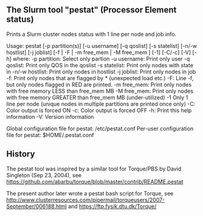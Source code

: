 The Slurm tool "pestat" (Processor Element status)
--------------------------------------------------

Prints a Slurm cluster nodes status with 1 line per node and job info.

Usage: pestat [-p partition(s)] [-u username] [-q qoslist] [-s statelist] [-n/-w hostlist] [-j joblist]
	[-f | -F | -m free_mem | -M free_mem ] [-1] [-C/-c] [-V] [-h]
where:
	-p partition: Select only partion <partition>
	-u username: Print only user <username> 
	-q qoslist: Print only QOS in the qoslist <qoslist>
	-s statelist: Print only nodes with state in <statelist> 
	-n/-w hostlist: Print only nodes in hostlist
	-j joblist: Print only nodes in job <joblist>
	-f: Print only nodes that are flagged by * (unexpected load etc.)
	-F: Line -f, but only nodes flagged in RED are printed.
	-m free_mem: Print only nodes with free memory LESS than free_mem MB
	-M free_mem: Print only nodes with free memory GREATER than free_mem MB (under-utilized)
	-1 Only 1 line per node (unique nodes in multiple partitions are printed once only)
	-C: Color output is forced ON
	-c: Color output is forced OFF
	-h: Print this help information
	-V: Version information

Global configuration file for pestat: /etc/pestat.conf
Per-user configuration file for pestat: $HOME/.pestat.conf

History
-------

The pestat tool was inspired by a similar tool for Torque/PBS by
David Singleton (Sep 23, 2004),
see https://github.com/abarbu/torque/blob/master/contrib/README.pestat

The present author later wrote a pestat bash script for Torque, see
http://www.clusterresources.com/pipermail/torqueusers/2007-September/006188.html
and https://ftp.fysik.dtu.dk/Torque/

